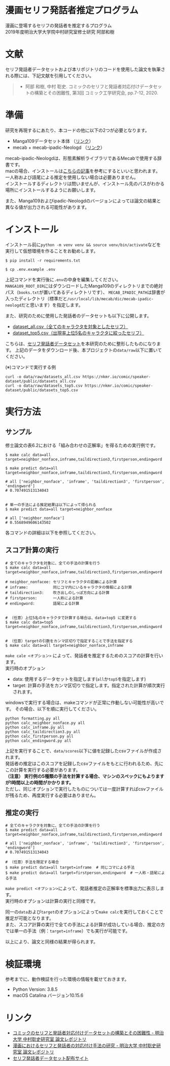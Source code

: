 漫画セリフ発話者推定プログラム
====

漫画に登場するセリフの発話者を推定するプログラム  
2019年度明治大学大学院中村研究室修士研究 阿部和樹

# 文献

セリフ発話者データセットおよび本リポジトリのコードを使用した論文を執筆される際には、下記文献を引用してください。

> - 阿部 和樹, 中村 聡史. コミックのセリフと発話者対応付けデータセットの構築とその困難性, 第3回 コミック工学研究会, pp.7-12, 2020.

# 準備

研究を再現するにあたり、本コードの他に以下の2つが必要となります。
- Manga109データセット本体 （[リンク](http://www.manga109.org/ja/download.html)）
- mecab + mecab-ipadic-Neologd （[リンク](https://github.com/neologd/mecab-ipadic-neologd/blob/master/README.ja.md)）

mecab-ipadic-Neologdは、形態素解析ライブラリであるMecabで使用する辞書です。  
macの場合、インストールは[こちらの記事](https://qiita.com/taroc/items/b9afd914432da08dafc8)を参考にするといいと思われます。
一人称および語尾による推定を使用しない場合は必要ありません。  
インストールするディレクトリは問いませんが、インストール先のパスがわかる場所にインストールするようにお願いします。

また、Manga109およびipadic-Neologdのバージョンによっては論文の結果と異なる値が出力される可能性があります。

# インストール

インストール前に`python -m venv venv && source venv/bin/activate`などを実行して仮想環境を作ることをお勧めします。
```
$ pip install -r requirements.txt

$ cp .env.example .env
```

上記コマンドを実行後に`.env`の中身を編集してください。  
`MANGA109_ROOT_DIR`にはダウンロードしたManga109のディレクトリまでの絶対パス（`books.txt`が置いてあるディレクトリです）、
`MECAB_IPADIC_PATH`は辞書が入ったディレクトリ（標準だと`/usr/local/lib/mecab/dic/mecab-ipadic-neologd`だと思います）を指定します。

また、研究のために使用した発話者のデータセットも以下に公開します。  
- [dataset_all.csv（全てのキャラクタを対象としたセリフ）](https://nkmr.io/comic/speaker-dataset/public/datasets_all.csv)
- [dataset_top5.csv（出現率上位5名のキャラクタに絞ったセリフ）](https://nkmr.io/comic/speaker-dataset/public/datasets_top5.csv)

こちらは、[セリフ発話者データセット]()を本研究のために整形したものになります。
上記のデータをダウンロード後、本プロジェクトの`data/raw`以下に置いてください。

(※)コマンドで実行する例
```
curl -o data/raw/datasets_all.csv https://nkmr.io/comic/speaker-dataset/public/datasets_all.csv
curl -o data/raw/datasets_top5.csv https://nkmr.io/comic/speaker-dataset/public/datasets_top5.csv
```

# 実行方法

## サンプル
修士論文の表6.2における「組み合わせの正解率」を得るための実行例です。
```
$ make calc data=all target=neighbor_nonface,inframe,taildirection3,firstperson,endingword

$ make predict data=all target=neighbor_nonface,inframe,taildirection3,firstperson,endingword

# all ['neighbor_nonface', 'inframe', 'taildirection3', 'firstperson', 'endingword']
# 0.707491513134043


# 単一の手法による推定結果は以下によって得られる
$ make predict data=all target=neighbor_nonface

# all ['neighbor_nonface']
# 0.5568949606143502
```

各コマンドの詳細は以下を参照してください。

## スコア計算の実行
```
# 全てのキャラクタを対象に、全ての手法の計算を行う
$ make calc data=all target=neighbor_nonface,inframe,taildirection3,firstperson,endingword

# neighbor_nonfacee: セリフとキャラクタの距離による計算
# inframe:           同じコマ内にいるキャラクタの情報による計算
# taildirection3:    吹き出しのしっぽ方向による計算
# firstperson:       一人称による計算
# endingword:        語尾による計算


# （任意）上位5名のキャラクタで計算する場合は、data=top5 に変更する
$ make calc data=top5 target=neighbor_nonface,inframe,taildirection3,firstperson,endingword


# （任意）targetの引数をカンマ区切りで指定することで手法を指定する
$ make calc data=all target=neighbor_nonface,inframe
```

`make cale <オプション>` によって、発話者を推定するためのスコアの計算を行います。  
実行時のオプション
- data: 使用するデータセットを指定します(`all`か`top5`を指定します)
- target: 計算の手法をカンマ区切りで指定します。指定された計算が順次実行されます。

windowsで実行する場合は、makeコマンドが正常に作動しない可能性が高いです。
その場合、以下を順に実行してください。
```
python formatting.py all
python calc_neighbor_nonface.py all
python calc_inframe.py all
python calc_taildirection3.py all
python calc_firstperson.py all
python calc_endingword.py all
```

上記を実行することで、`data/scores`以下に値を記録したcsvファイルが作成されます。  
発話者の推定はこのスコアを記録したcsvファイルをもとに行われるため、先にこの計算を実行する必要があります。  
**（注意） 実行例の5種類の手法を計算する場合、マシンのスペックにもよりますが1時間以上の時間がかかります。**  
ただし、同じオプションで実行したものについては一度計算すればcsvファイルが残るため、再度実行する必要はありません。

## 推定の実行
```
# 全てのキャラクタを対象に、全ての手法の計算を行う
$ make predict data=all target=neighbor_nonface,inframe,taildirection3,firstperson,endingword

# all ['neighbor_nonface', 'inframe', 'taildirection3', 'firstperson', 'endingword']
# 0.707491513134043

# （任意）手法を限定する場合
$ make predict data=all target=inframe  # 同じコマによる手法
$ make predict data=all target=firstperson,endingword  # 一人称・語尾による手法
```

`make predict <オプション>`によって、発話者推定の正解率を標準出力に表示します。  
実行時のオプションは計算の実行と同様です。

同一の`data`および`target`のオプションによって`make calc`を実行しておくことで推定が可能となります。  
また、スコア計算の実行で全ての手法による計算が成功している場合、推定の方では単一の手法（例：`target=inframe`）でも実行が可能です。

以上により、論文と同様の結果が得られます。

# 検証環境

参考までに、動作検証を行った環境の情報を載せておきます。

- Python Version: 3.8.5
- macOS Catalina バージョン10.15.6

# リンク

- [コミックのセリフと発話者対応付けデータセットの構築とその困難性 - 明治大学 中村聡史研究室 論文レポジトリ](https://dl.nkmr-lab.org/papers/240)
- [漫画におけるセリフと発話者の対応付け手法の研究 - 明治大学 中村聡史研究室 論文レポジトリ](https://dl.nkmr-lab.org/papers/227)
- [セリフ発話者データセット配布サイト](https://nkmr.io/comic/speaker-dataset/)
